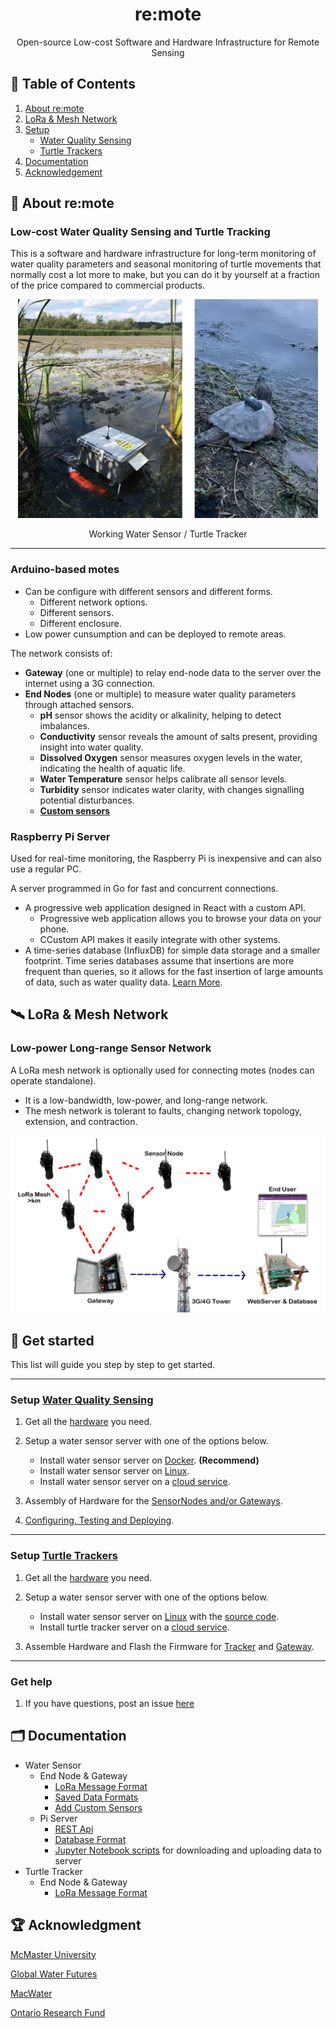 <div align="center">
    <h1>re:mote</h1>
    <p>Open-source Low-cost Software and Hardware Infrastructure for Remote Sensing</p>
</div>

## 📎 Table of Contents

1. [About re:mote](#-about-remote)
2. [LoRa & Mesh Network](#-lora-mesh-network)
3. [Setup](#-get-started)
    - [Water Quality Sensing](#water-quality-sensing)
    - [Turtle Trackers](#turtle-trackers)
4. [Documentation](#-documentation)
5. [Acknowledgement](#-acknowledgement)

## 📒 About re:mote

### Low-cost Water Quality Sensing and Turtle Tracking

This is a software and hardware infrastructure for long-term monitoring of water quality parameters and seasonal monitoring of turtle movements that normally cost a lot more to make, but you can do it by yourself at a fraction of the price compared to commercial products.

<div align="center">
    <img src="Documentation/Pictures/mw_tt.webp" height="350px">
    <p>Working Water Sensor / Turtle Tracker</p>
</div>

---

### Arduino-based motes

- Can be configure with different sensors and different forms.
    - Different network options.
    - Different sensors.
    - Different enclosure.
- Low power cunsumption and can be deployed to remote areas.

The network consists of:
- **Gateway** (one or multiple) to relay end-node data to the server over the
internet using a 3G connection.
- **End Nodes** (one or multiple) to measure water quality parameters through attached sensors.
    - **pH** sensor shows the acidity or alkalinity, helping to detect imbalances.
    - **Conductivity** sensor reveals the amount of salts present, providing insight into water quality.
    - **Dissolved Oxygen** sensor measures oxygen levels in the water, indicating the health of aquatic life.
    - **Water Temperature** sensor helps calibrate all sensor levels.
    - **Turbidity** sensor indicates water clarity, with changes signalling potential disturbances.
    - **[Custom sensors](Documentation/Software/Custom_Sensors.md)**

### Raspberry Pi Server

Used for real-time monitoring, the Raspberry Pi is inexpensive and can also use a regular PC.

A server programmed in Go for fast and concurrent connections.
- A progressive web application designed in React with a custom API.
    - Progressive web application allows you to browse your data on your phone.
    - CCustom API makes it easily integrate with other systems.
- A time-series database (InfluxDB) for simple data storage and a smaller footprint. Time series databases assume that insertions are more frequent than queries, so it allows for the fast insertion of large amounts of data, such as water quality data. [Learn More](https://gitlab.cas.mcmaster.ca/re-mote/publications/-/tree/master/FadhelSekerinskiYao18Timeseries).

## 🛰 LoRa & Mesh Network

### Low-power Long-range Sensor Network

A LoRa mesh network is optionally used for connecting motes (nodes can operate standalone).
- It is a low-bandwidth, low-power, and long-range network.
- The mesh network is tolerant to faults, changing network topology, extension, and contraction.

<div align="center">
    <img src="Documentation/Pictures/Mesh_Tube.png" width="800px">
</div>

## 🚀 Get started

This list will guide you step by step to get started.

---

### Setup [Water Quality Sensing](Water_Sensor/)

1. Get all the [hardware](Documentation/Water_Sensor/Specification.md) you need.

2. Setup a water sensor server with one of the options below.
    - Install water sensor server on [Docker](https://gitlab.cas.mcmaster.ca/re-mote/pi-server/-/blob/master/macwater-webserver/README.md). **(Recommend)**
    - Install water sensor server on [Linux](https://gitlab.cas.mcmaster.ca/re-mote/pi-server/blob/master/Documentation/RaspberryPi_Instructions.md).
    - Install water sensor server on a [cloud service](https://gitlab.cas.mcmaster.ca/re-mote/publications/tree/master/HuangMengqi19Encryption&Storage).

3. Assembly of Hardware for the [SensorNodes and/or Gateways](Documentation/Water_Sensor/Build_a_Water_Sensor_Portal.md).

4. [Configuring, Testing and Deploying](Documentation/Setup/Water_Quality_Setup.md#configuring-and-uploading-the-software).

---

### Setup [Turtle Trackers](Turtle_Trackers/)

1. Get all the [hardware](Turtle_Trackers/Docs/Specification.md) you need.

2. Setup a water sensor server with one of the options below.
    - Install water sensor server on [Linux](https://gitlab.cas.mcmaster.ca/re-mote/pi-server/blob/master/Documentation/RaspberryPi_Instructions.md) with the [source code](https://gitlab.cas.mcmaster.ca/re-mote/pi-server/-/tree/master/turtle-tracker-webserver).
    - Install turtle tracker server on a [cloud service](https://gitlab.cas.mcmaster.ca/re-mote/publications/tree/master/HuangMengqi19Encryption&Storage).

3. Assemble Hardware and Flash the Firmware for [Tracker](Turtle_Trackers/Docs/Assembly_of_Trackers.md) and [Gateway](Turtle_Trackers/Docs/Assembly_of_Gateway.md).

---

### Get help

1. If you have questions, post an issue [here](https://github.com/re-mote-sensing/arduino-motes/issues)

## 🗂 Documentation

 - Water Sensor
    - End Node & Gateway
        - [LoRa Message Format](Documentation/Software/Message_Formats.md)
        - [Saved Data Formats](Documentation/Software/Saved_Data_Formats.md)
        - [Add Custom Sensors](Documentation/Software/Custom_Sensors.md)
    - Pi Server
        - [REST Api](https://documenter.getpostman.com/view/5847961/2s83tDpshb)
        - [Database Format](https://gitlab.cas.mcmaster.ca/re-mote/pi-server/-/blob/master/Documentation/Database_Format.md)
        - [Jupyter Notebook scripts](https://gitlab.cas.mcmaster.ca/re-mote/pi-server/-/tree/master/Usefull%20Scripts) for downloading and uploading data to server
 - Turtle Tracker
    - End Node & Gateway
        - [LoRa Message Format](Turtle_Trackers/Docs/message_format_turtle_tracker.xlsx)

## 🏆 Acknowledgment

[McMaster University](https://www.mcmaster.ca)

[Global Water Futures](https://gwf.usask.ca)

[MacWater](http://www.macwater.org)

[Ontario Research Fund](https://www.ontario.ca/page/ontario-research-fund)
